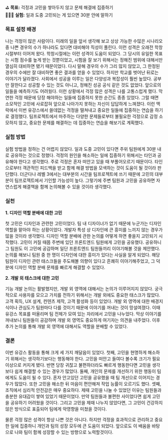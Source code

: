 ⛳️ **목표:** 걱정과 고민을 쌓아두지 않고 문제 해결에 집중하기  
👨🏻‍🔬 **실험:** 일과 도중 고민되는 게 있으면 30분 안에 말하기

### 목표 설정 배경

나는 걱정이 많은 사람이다. 미래의 일을 앞서 생각해 보고 상상 가능한 수많은 시나리오 중 나쁜 경우의 수가 하나라도 있다면 대비해야 직성이 풀린다. 이런 성격은 오래전 학창시절부터 이어져 왔다. 학창시절에는 이런 성격이 도움이 되었다. 그 당시의 유일한 목표는 시험 점수를 높게 받는 것뿐이었고, 시험을 잘 보기 위해서는 정해진 범위에 대해서만 열심히 대비하면 됐기 때문이었다. 다시 말해 경우의 수가 그리 많지 않았고, 그 한정된 경우의 수에만 잘 대비하면 좋은 결과를 얻을 수 있었다. 하지만 학교를 벗어난 뒤로는 이야기가 달라졌다. 사회에서 성공을 이루는 일은 다양성과 복잡성이 훨씬 높았다. 공부만 잘한다고 성공할 수 있는 것도 아니고, 정해진 성공 공식 같은 것도 없었다. 앞으로의 일들을 예측하기도 어려웠다. 이런 상황에서 걱정 많은 성격은 나를 고통스럽게 했다. 막연한 걱정 때문에 당장 해야하는 일들에 집중하지 못한 순간도 종종 있었다. 그럴 때면 소모적인 고민에 사로잡혀 앞으로 나아가지 못하는 자신이 답답하게 느껴졌다. 이런 맥락에서 이번 유강스에서 쓸데없는 걱정을 떨쳐내고 중요한 일들에 집중하는 연습을 하기로 결정했다. 팀프로젝트에서 마주하는 다양한 문제들로부터 불필요한 걱정으로 감정 소모하지 않고, 중요한 문제를 해결하는 데 집중하는 연습을 해보기로 계획했다.

### 실험 방법

실험 방법을 정하는 건 어렵지 않았다. 일과 도중 고민이 있다면 주위 팀원에게 30분 내로 공유하는 것으로 정했다. 걱정의 원인을 해소하는 일에 집중하기 위해서는 타인과 공유해야 한다고 생각했다. 주로 걱정은 혼자 떠안고 있을 때 부풀어오르기 때문이다. 타인으로부터 객관적인 피드백을 받고 함께 해결 방법을 모색하는 것이 도움이 될 것이라 판단했다. 더군다나 레벨 3에서는 대부분의 시간을 팀프로젝트에 쓰기 때문에 고민의 대부분이 팀프로젝트에서 기인할 가능성이 높다. 그렇기에 주변 팀원과 고민을 공유하면 자연스럽게 해결책을 함께 논의해볼 수 있을 것이라 생각했다.

### 실천

**1. 디자인 역할 분배에 대한 고민**

첫 고민은 디자인과 관련한 고민이었다. 팀 내 디자이너가 없기 때문에 누군가는 디자인 역할을 맡아야 하는 상황이었다. 개발자 특성 상 디자인에 큰 흥미를 느끼지 않는 경우가 많을 것이라 생각했다. 디자인 역할 분배에 관한 논의를 어떻게 하면 좋을지 고민되기 시작했다. 고민이 커질 때쯤 주변에 있던 프론트엔드 팀원에게 고민을 공유했다. 공유하니 그 팀원도 이 고민에 공감하며 일단 프론트엔드 팀원들끼리 이야기해볼 것을 제안했다. 논의를 해보니 팀원 중 한 명이 디자인에 대한 흥미가 있다는 사실을 알게 되었다. 해당 팀원이 디자인 관련 태스크들을 주도해볼 의향이 있다고 흔쾌히 이야기해주었고, 그 덕분에 디자인 역할 분배 문제를 빠르게 해결할 수 있었다.

**2. 개발 외 태스크에 대한 고민**

기능 개발 논의는 활발했지만, 개발 외 영역에 대해서는 논의가 이루어지지 않았다. 궁극적으로 사용자를 모으고 가치를 전하기 위해서는 개발 외에도 중요한 태스크가 많았다. 고객 획득, UX 설계, 컨텐츠 제작, 고객 활성화 등이 있었다. 개발 외 영역에 대한 배경지식이나 관심도가 팀원마다 다를 것이기 때문에 이야기를 꺼내는 것이 망설여졌다. 이때 유강스 목표를 떠올리며 팀 전체가 모여 있는 자리에서 고민을 나누었다. 막상 이야기를 꺼내보니 팀원들이 공감하며 개발 외 영역도 중요하게 여기자는 의견을 내주었다. 이후 추가 논의를 통해 개발 외 영역에 대해서도 역할을 분배할 수 있었다.

### 결론

이번 유강스 활동을 통해 크게 세 가지 깨달음이 있었다. 첫째, 고민을 현명하게 해소하기 위해서는 생각하기보다는 행동해야 한다. 고민을 떠안고 들여다 볼수록 크기가 필요 이상으로 커지게 됐다. 반면 당장 귀찮고 불편하더라도 빠르게 행동한다면 고민을 생각보다 쉽게 해결할 수 있는 경우가 많았다. 둘째, 개인의 문제를 개선하기 위한 행동이 팀에게도 도움이 될 수 있다. 혼자 안고있던 고민을 공유했을 때 팀 개선으로 이어지는 경우가 많았다. 또한 고민을 해소한 뒤 마음이 편안해져 작업 능률이 오르기도 했다. 셋째, 조직에서 심리적 안전감은 매우 중요하다. 제때 고민을 나눌 수 있었던 이유는 팀원들과 충분한 유대감이 쌓여 있었기 때문이었다. 만약 팀원들과 불편한 사이었다면 쉽게 고민을 공유하기 어려웠을 것이다. 그리고 고민을 제때 나누지 않았다면, 그 고민이 건강하지 않은 방식으로 표출되어 팀에게 악영향을 미쳤을 것이다.

물론 걱정 많은 성격이 항상 나쁜 것은 아니다. 하지만 걱정을 효과적으로 관리하고 중요한 일에 집중하니 개인과 팀의 성장 모두에 큰 도움이 되었다. 앞으로도 이 배움을 바탕으로 나와 팀이 함께 성장할 수 있는 방향으로 노력할것이다.
